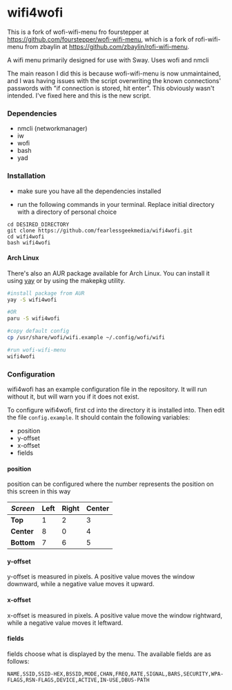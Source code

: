 # wifi4wofi

This is a fork of wofi-wifi-menu fro fourstepper at https://github.com/fourstepper/wofi-wifi-menu, which is a fork of rofi-wifi-menu from zbaylin at https://github.com/zbaylin/rofi-wifi-menu.

A wifi menu primarily designed for use with Sway. Uses wofi and nmcli

The main reason I did this is because wofi-wifi-menu is now unmaintained, and I was having issues with the script overwriting the known connections' passwords with "if connection is stored, hit enter". This obviously wasn't intended. I've fixed here and this is the new script.

### Dependencies

* nmcli (networkmanager)
* iw
* wofi
* bash
* yad

### Installation

* make sure you have all the dependencies installed

* run the following commands in your terminal. Replace initial directory with a
directory of personal choice

```
cd DESIRED_DIRECTORY
git clone https://github.com/fearlessgeekmedia/wifi4wofi.git
cd wifi4wofi
bash wifi4wofi
```

#### Arch Linux

There's also an AUR package available for Arch Linux. You can install it using [yay](https://github.com/Jguer/yay)
or by using the makepkg utility.

```bash
#install package from AUR
yay -S wifi4wofi

#OR
paru -S wifi4wofi

#copy default config
cp /usr/share/wofi/wifi.example ~/.config/wofi/wifi

#run wofi-wifi-menu
wifi4wofi
```

### Configuration

wifi4wofi has an example configuration file in the repository. It will run
without it, but will warn you if it does not exist.

To configure wifi4wofi, first cd into the directory it is installed into.
Then edit the file `config.example`.
It should contain the following variables:

* position
* y-offset
* x-offset
* fields

#### position

position can be configured where the number represents the position on this
screen in this way

| *Screen*   | Left | Right | Center |
|------------|------|-------|--------|
| **Top**    | 1    | 2     | 3      |
| **Center** | 8    | 0     | 4      |
| **Bottom** | 7    | 6     | 5      |

#### y-offset

y-offset is measured in pixels. A positive value moves the window downward,
while a negative value moves it upward.

#### x-offset

x-offset is measured in pixels. A positive value move the window rightward, while
a negative value moves it leftward.

#### fields

fields choose what is displayed by the menu. The available fields are as follows:

`NAME,SSID,SSID-HEX,BSSID,MODE,CHAN,FREQ,RATE,SIGNAL,BARS,SECURITY,WPA-FLAGS,RSN-FLAGS,DEVICE,ACTIVE,IN-USE,DBUS-PATH`
